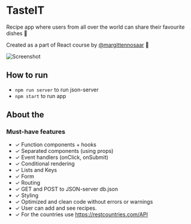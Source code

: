 # TasteIT

Recipe app where users from all over the world can share their favourite dishes 🍲

Created as a part of React course by [@margittennosaar](https://www.github.com/margittennosaar) 🦊

![Screenshot](screenshot_recipes.png)

## How to run

- `npm run server` to run json-server
- `npm start` to run app

## About the

### Must-have features

- ✓ Function components + hooks
- ✓ Separated components (using props)
- ✓ Event handlers (onClick, onSubmit)
- ✓ Conditional rendering
- ✓ Lists and Keys
- ✓ Form
- ✓ Routing
- ✓ GET and POST to JSON-server db.json
- ✓ Styling
- ✓ Optimized and clean code without errors or warnings
- ✓ User can add and see recipes.
- ✓ For the countries use https://restcountries.com/API
